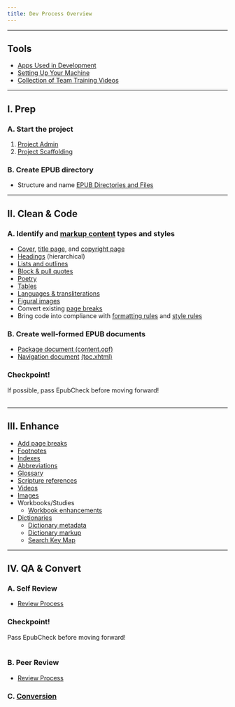 ```yaml
---
title: Dev Process Overview
---
```

<hr />

## Tools

* [Apps Used in Development](https://style.bhdirect-ebooks.org/process/tools-setting-your-machine-and-software)
* [Setting Up Your Machine](https://style.bhdirect-ebooks.org/process/new-computer-setup)
* [Collection of Team Training Videos](https://docs.google.com/spreadsheets/d/1Zcb8mRYyKbr3TGoOOk_12m_bPOncIC4m-gdXHM8r6Ms/edit#gid=0)

<hr />

## I. Prep

### A. Start the project

1. [Project Admin](https://style.bhdirect-ebooks.org/process/project_admin.html)
2. [Project Scaffolding](https://style.bhdirect-ebooks.org/process/project_admin.html)

### B. Create EPUB directory

* Structure and name [EPUB Directories and Files](epub_dir.html)

<hr>

## II. Clean & Code

### A. Identify and [markup content](../code/general_types.html) types and styles

* [Cover](https://style.bhdirect-ebooks.org/code/structural_types.html#Cover-Page), [title page](https://style.bhdirect-ebooks.org/code/structural_types.html#Title-Page), and [copyright page](../code/structural_types.html#Copyright-Page)
* [Headings](../code/structural_types.html#Headings) (hierarchical)
* [Lists and outlines](../css_lib/lists.html)
* [Block & pull quotes](../css_lib/quotes.html)
* [Poetry](../code/general_types.html#Poetry)
* [Tables](../code/general_types.html#Tables)
* [Languages & transliterations](../code/general_types.html#Languages-and-Transliterations)
* [Figural images](../code/media_types.html#Images)
* Convert existing [page breaks](../code/structural_types.html#Page-Breaks)
* Bring code into compliance with [formatting rules](../code/general_format.html) and [style rules](../code/html_style.html)

### B. Create well-formed EPUB documents

* [Package document (content.opf)](package_doc.html)
* [Navigation document](nav_doc.html) [(toc.xhtml)](toc-table-of-contents-using-buildtoc.html)

### Checkpoint!

<aside class="caution">If possible, pass EpubCheck before moving forward!</aside>

<div>&nbsp;</div>

<hr>

## III. Enhance

* [Add page breaks](../code/structural_types.html#Page-Breaks)
* [Footnotes](footnotes.html)
* [Indexes](indexes.html)
* [Abbreviations](abbr.html)
* [Glossary](glossary.html)
* [Scripture references](scripture.html)
* [Videos](videos.html)
* [Images](https://style.bhdirect-ebooks.org/process/images)
* Workbooks/Studies
  * [Workbook enhancements](../code/data_types.html#Workbook-Questions-and-Answers)
* [Dictionaries](../code/dictionaries.html)
  * [Dictionary metadata](../code/dictionaries.html#Dictionary-Metadata)
  * [Dictionary markup](../code/dictionaries.html#Dictionary-Content)
  * [Search Key Map](../code/dictionaries.html#Search-Key-Map)

<hr>

## IV. QA & Convert

### A. Self Review

* [Review Process](review.html)

### Checkpoint!

<aside class="caution">Pass EpubCheck before moving forward!</aside>

<div>&nbsp;</div>

### B. Peer Review

* [Review Process](review.html)

### C. [Conversion](convert.html)
